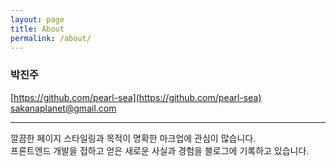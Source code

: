```yaml
---
layout: page
title: About
permalink: /about/
---
```


### 박진주

[https://github.com/pearl-sea](https://github.com/pearl-sea)  
[sakanaplanet@gmail.com](mailto:sakanaplanet@gmail.com)

---

깔끔한 페이지 스타일링과 목적이 명확한 마크업에 관심이 많습니다.  
프론트엔드 개발을 접하고 얻은 새로운 사실과 경험을 블로그에
기록하고 있습니다.
